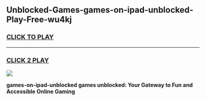 
## Unblocked-Games-games-on-ipad-unblocked-Play-Free-wu4kj
<h3>
<a href="https://premium76.site?title=games-on-ipad-unblocked&ref=20A">CLICK TO PLAY</a></h3>
<hr>

<h3>
<a href="https://premium76.site?title=games-on-ipad-unblocked&ref=20A">CLICK 2 PLAY</a>
  
</h3>

<a href="https://premium76.site?title=games-on-ipad-unblocked&ref=20A"><img src="https://clearcache.store/games.png"></a>


**games-on-ipad-unblocked games unblocked: Your Gateway to Fun and Accessible Online Gaming**

